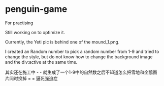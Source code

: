 # penguin-game
For practising

Still working on to optimize it.

Currently, the Yeti pic is behind one of the mound_1.png.

I created an Random number to pick a random number from 1-9 and tried to change the style, but do not know how to change the background image and the div:active at the same time.

其实还在施工中 - -
就生成了一个1-9中的自然数之后不知道怎么把雪地和企鹅图片同时换掉 = =
逼死强迫症
